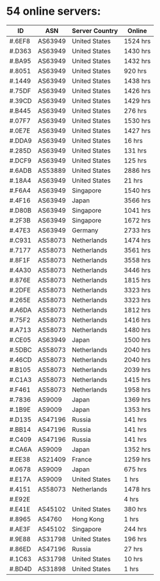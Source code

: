 # 54 online servers:

| ID | ASN | Server Country | Online |
| ------ | ------ | ------ | ------ |
| #.6EF8 | AS63949 | United States | 1524 hrs |
| #.D363 | AS63949 | United States | 1430 hrs |
| #.BA95 | AS63949 | United States | 1432 hrs |
| #.8051 | AS63949 | United States | 920 hrs |
| #.1449 | AS63949 | United States | 1438 hrs |
| #.75DF | AS63949 | United States | 1426 hrs |
| #.39CD | AS63949 | United States | 1429 hrs |
| #.B445 | AS63949 | United States | 276 hrs |
| #.07F7 | AS63949 | United States | 1530 hrs |
| #.0E7E | AS63949 | United States | 1427 hrs |
| #.DDA9 | AS63949 | United States | 16 hrs |
| #.285D | AS63949 | United States | 131 hrs |
| #.DCF9 | AS63949 | United States | 125 hrs |
| #.6ADB | AS53889 | United States | 2886 hrs |
| #.18A4 | AS63949 | United States | 21 hrs |
| #.F6A4 | AS63949 | Singapore | 1540 hrs |
| #.4F16 | AS63949 | Japan | 3566 hrs |
| #.D80B | AS63949 | Singapore | 1041 hrs |
| #.2F3B | AS63949 | Singapore | 1672 hrs |
| #.47E3 | AS63949 | Germany | 2733 hrs |
| #.C931 | AS58073 | Netherlands | 1474 hrs |
| #.7177 | AS58073 | Netherlands | 3561 hrs |
| #.8F1F | AS58073 | Netherlands | 3558 hrs |
| #.4A30 | AS58073 | Netherlands | 3446 hrs |
| #.876E | AS58073 | Netherlands | 1815 hrs |
| #.2DFE | AS58073 | Netherlands | 3323 hrs |
| #.265E | AS58073 | Netherlands | 3323 hrs |
| #.A6DA | AS58073 | Netherlands | 1812 hrs |
| #.75F2 | AS58073 | Netherlands | 1416 hrs |
| #.A713 | AS58073 | Netherlands | 1480 hrs |
| #.CE05 | AS63949 | Japan | 1500 hrs |
| #.5DBC | AS58073 | Netherlands | 2040 hrs |
| #.46CD | AS58073 | Netherlands | 2040 hrs |
| #.B105 | AS58073 | Netherlands | 2039 hrs |
| #.C1A3 | AS58073 | Netherlands | 1415 hrs |
| #.F461 | AS58073 | Netherlands | 1958 hrs |
| #.7836 | AS9009 | Japan | 1369 hrs |
| #.1B9E | AS9009 | Japan | 1353 hrs |
| #.D135 | AS47196 | Russia | 141 hrs |
| #.BB14 | AS47196 | Russia | 141 hrs |
| #.C409 | AS47196 | Russia | 141 hrs |
| #.CA6A | AS9009 | Japan | 1352 hrs |
| #.EE38 | AS21409 | France | 1259 hrs |
| #.0678 | AS9009 | Japan | 675 hrs |
| #.E17A | AS9009 | United States | 1 hrs |
| #.4151 | AS58073 | Netherlands | 1478 hrs |
| #.E92E |  |  | 4 hrs |
| #.E41E | AS45102 | United States | 380 hrs |
| #.8965 | AS4760 | Hong Kong | 1 hrs |
| #.AE3F | AS45102 | Singapore | 244 hrs |
| #.9E88 | AS31798 | United States | 196 hrs |
| #.86ED | AS47196 | Russia | 27 hrs |
| #.1C63 | AS31798 | United States | 10 hrs |
| #.BD4D | AS31898 | United States | 1 hrs |

